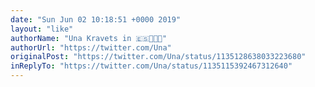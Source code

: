 ```yaml
---
date: "Sun Jun 02 10:18:51 +0000 2019"
layout: "like"
authorName: "Una Kravets in 🇪🇸👩🏻‍💻"
authorUrl: "https://twitter.com/Una"
originalPost: "https://twitter.com/Una/status/1135128638033223680"
inReplyTo: "https://twitter.com/Una/status/1135115392467312640"
---
```

